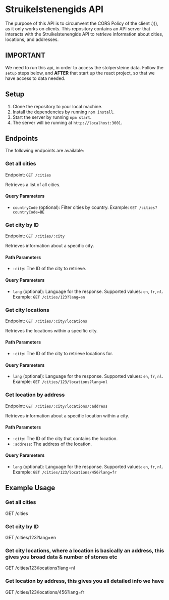# Struikelstenengids API

The purpose of this API is to circumvent the CORS Policy of the client :))), as it only works on clients.
This repository contains an API server that interacts with the Struikelstenengids API to retrieve information about cities, locations, and addresses.

## IMPORTANT
We need to run this api, in order to access the stolpersteine data.
Follow the `setup` steps below, and **AFTER** that start up the react project, so that we have access to data needed.

## Setup

1. Clone the repository to your local machine.
2. Install the dependencies by running `npm install`.
3. Start the server by running `npm start`. 
4. The server will be running at `http://localhost:3001`.

## Endpoints

The following endpoints are available:

### Get all cities

Endpoint: `GET /cities`

Retrieves a list of all cities.

#### Query Parameters

- `countryCode` (optional): Filter cities by country. Example: `GET /cities?countryCode=BE`

### Get city by ID

Endpoint: `GET /cities/:city`

Retrieves information about a specific city.

#### Path Parameters

- `:city`: The ID of the city to retrieve.

#### Query Parameters

- `lang` (optional): Language for the response. Supported values: `en`, `fr`, `nl`. Example: `GET /cities/123?lang=en`

### Get city locations

Endpoint: `GET /cities/:city/locations`

Retrieves the locations within a specific city.

#### Path Parameters

- `:city`: The ID of the city to retrieve locations for.

#### Query Parameters

- `lang` (optional): Language for the response. Supported values: `en`, `fr`, `nl`. Example: `GET /cities/123/locations?lang=nl`

### Get location by address

Endpoint: `GET /cities/:city/locations/:address`

Retrieves information about a specific location within a city.

#### Path Parameters

- `:city`: The ID of the city that contains the location.
- `:address`: The address of the location.

#### Query Parameters

- `lang` (optional): Language for the response. Supported values: `en`, `fr`, `nl`. Example: `GET /cities/123/locations/456?lang=fr`

## Example Usage

### Get all cities
GET /cities

### Get city by ID
GET /cities/123?lang=en

### Get city locations, where a location is basically an address, this gives you broad data & number of stones etc
GET /cities/123/locations?lang=nl

### Get location by address, this gives you all detailed info we have
GET /cities/123/locations/456?lang=fr

